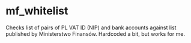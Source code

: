 # mf_whitelist
Checks list of pairs of PL VAT ID (NIP) and bank accounts against list published by Ministerstwo Finansów.
Hardcoded a bit, but works for me.
